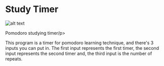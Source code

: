 # Study Timer
![alt text](https://media.discordapp.net/attachments/1016569899340025887/1130181577427660841/image.png)

<p>Pomodoro studying timer/p>
<p>This program is a timer for pomodoro learning technique, and there's 3 inputs you can put in. The first input represents the first timer, the second input represents the second timer and, the third input is the number of repeats.</p>


